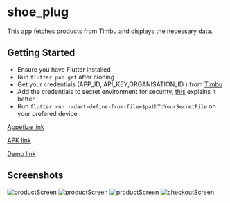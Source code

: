 # shoe_plug
This app fetches products from Timbu and displays the necessary data.

## Getting Started
- Ensure you have Flutter installed
- Run `flutter pub get` after cloning
- Get your credentials (APP_ID, API_KEY,ORGANISATION_ID ) from [Timbu](https://app.timbu.cloud)
- Add the credentials to secret environment for security, [this](https://pub.dev/documentation/dart_define/latest/) explains it better
- Run `flutter run --dart-define-from-file=$pathToYourSecretFile` on your prefered device


[Appetize link](https://appetize.io/app/b_w7vg7y5vrupyvtn7cozah5cove)

[APK link](https://drive.google.com/file/d/1kyhLIoM4q3B0SLGffzZ9dwepsAeLSufa/view?usp=sharing)

[Demo link](https://drive.google.com/file/d/1FecLmcBa6PLGdCIIhhymjsBU6odBNHnT/view?usp=sharing)

## Screenshots
![productScreen](submission/dashboard.jpg)
![productScreen](submission/dashboard2.jpg)
![productScreen](submission/detail.jpg)
![checkoutScreen](submission/checkout.jpg)